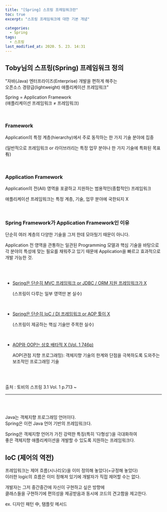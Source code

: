 ```yaml
---
title: "[Spring] 스프링 프레임워크란"
toc: true
excerpt: "스프링 프레임워크에 대한 기본 개념"

categories: 
  - Spring
tags: 
  - 스프링
last_modified_at: 2020. 5. 23. 14:31 
---
```


## Toby님의 스프링(Spring) 프레임워크 정의

"자바(Java) 엔터프라이즈(Enterprise) 개발을 편하게 해주는  
오픈소스 경량급(lightweight) 애플리케이션 프레임워크"

Spring  =  Application Framework  
(애플리케이션 프레임워크 ≠ 프레임워크)

<br/>

### Framework

Application의 특정 계층(hierarchy)에서 주로 동작하는 한 가지 기술 분야에 집중  

(일반적으로 프레임워크 or 라이브러리는 특정 업무 분야나 한 가지 기술에 특화된 목표 有)

<br/>

### Application Framework  

Application의 전(All) 영역을 포괄하고 지원하는  범용적인(종합적인) 프레임워크

애플리케이션 프레임워크는 특정 계층, 기술, 업무 분야에 국한되지 X

<br/>

### Spring Framework가 Application Framework인 이유 

단순히 여러 계층의 다양한 기술을 그저 한데 모아뒀기 때문이 아니다.

Application 전 영역을 관통하는 일관된 Programming 모델과 핵심 기술을 바탕으로  
각 분야의 특성에 맞는 필요를 채워주고 있기 때문에 Application을 빠르고 효과적으로 개발 가능한 것.

<br/>
<br/>

- <U>Spring은 단순히 MVC 프레임워크 or JDBC / ORM 지원 프레임워크가 X</U>

  (스프링이 다루는 일부 영역만 본 실수)

<br/>

- <U>Spring은 단순히 IoC / DI 프레임워크 or AOP 툴이 X</U>  

  (스프링이 제공하는 핵심 기술만 주목한 실수)

<br/>

- <U>AOP와 OOP는 상호 배타적 X (Vol. 1 746p)</U>

  AOP(관점 지향 프로그래밍): 객체지향 기술의 한계와 단점을 극복하도록 도와주는 보조적인 프로그래밍 기술

<br/>
<br/>  

출처 : 토비의 스프링 3.1 Vol. 1 p.713 ~

----------------------------------------------------------------------------------------------------

<br/>
<br/>

Java는 객체지향 프로그래밍 언어이다.  
Spring은 이런 Java 언어 기반의 프레임워크다. 

Spring은 객체지향 언어가 가진 강력한 특징(특히 '다형성')을 극대화하여  
좋은 객체지향 애플리케이션을 개발할 수 있도록 지원하는 프레임워크다.


## IoC (제어의 역전)

프레임워크는 제어 흐름(시나리오)을 이미 정의해 놓았다(=규정해 놓았다)  
이러한 logic의 흐름은 이미 정해져 있기에 개발자가 직접 제어할 수는 없다.

개발자는 그저 중간중간에 자신이 구현하고 싶은 방향에  
클래스들을 구현하기에 편의성을 제공받음과 동시에 코드의 견고함을 제고한다.  

ex. 디자인 패턴 中, 탬플릿 메서드



